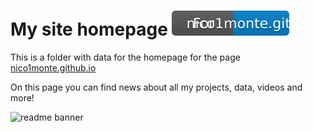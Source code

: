 # My site homepage <img alt="Site Badge" src="./data_src/badge_sitenote.svg"/>

This is a folder with data for the homepage for the page [nico1monte.github.io](https://nico1monte.github.io)

On this page you can find news about all my projects, data, videos and more!

![readme banner](./banner.png)
